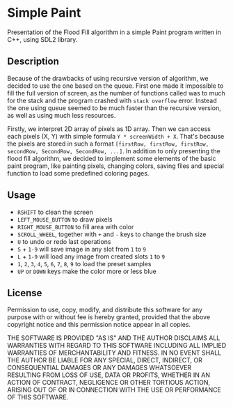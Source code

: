 Simple Paint
============

Presentation of the Flood Fill algorithm in a simple Paint program written in C++, using SDL2 library.

Description
-----------

Because of the drawbacks of using recursive version of algorithm, we decided to use the one based on the queue. First one made it impossible to fill the full version of screen, as the number of functions called was to much for the stack and the program crashed with `stack overflow` error. Instead the one using queue seemed to be much faster than the recursive version, as well as using much less resources.

Firstly, we interpret 2D array of pixels as 1D array. Then we can access each pixels (X, Y) with simple formula `Y * screenWidth + X`. That's because the pixels are stored in such a format `[firstRow, firstRow, firstRow, secondRow, SecondRow, SecondRow, ...]`. In addition to only presenting the flood fill algorithm, we decided to implement some elements of the basic paint program, like painting pixels, changing colors, saving files and special function to load some predefined coloring pages.

Usage
-----

* `RSHIFT` to clean the screen
* `LEFT_MOUSE_BUTTON` to draw pixels
* `RIGHT_MOUSE_BUTTON` to fill area with color
* `SCROLL_WHEEL`, together with `+` and `-` keys to change the brush size
* `U` to undo or redo last operations
* `S` + `1-9` will save image in any slot from `1` to `9`
* `L` + `1-9` will load any image from created slots `1` to `9`
* `1`, `2`, `3`, `4`, `5`, `6`, `7`, `8`, `9` to load the preset samples
* `UP` or `DOWN` keys make the color more or less blue

License
-------

Permission to use, copy, modify, and distribute this software for any purpose with or without fee is hereby granted, provided that the above copyright notice and this permission notice appear in all copies.

THE SOFTWARE IS PROVIDED "AS IS" AND THE AUTHOR DISCLAIMS ALL WARRANTIES WITH REGARD TO THIS SOFTWARE INCLUDING ALL IMPLIED WARRANTIES OF MERCHANTABILITY AND FITNESS. IN NO EVENT SHALL THE AUTHOR BE LIABLE FOR ANY SPECIAL, DIRECT, INDIRECT, OR CONSEQUENTIAL DAMAGES OR ANY DAMAGES WHATSOEVER RESULTING FROM LOSS OF USE, DATA OR PROFITS, WHETHER IN AN ACTION OF CONTRACT, NEGLIGENCE OR OTHER TORTIOUS ACTION, ARISING OUT OF OR IN CONNECTION WITH THE USE OR PERFORMANCE OF THIS SOFTWARE.
